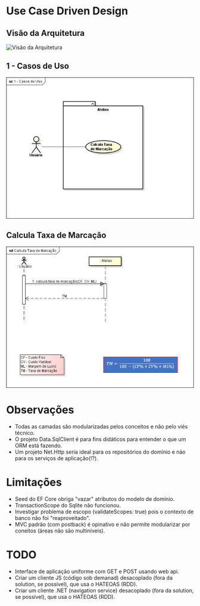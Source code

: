 # Use Case Driven Design

## Visão da Arquitetura

![Visão da Arquitetura](Resources/docs/Vis%C3%A3o%20da%20Arquitetura.png)

## 1 - Casos de Uso

![1 - Casos de Uso](Resources/docs/1%20-%20Casos%20de%20Uso.png)

## Calcula Taxa de Marcação

![Calcula Taxa de Marcação](Resources/docs/Calcula%20Taxa%20de%20Marcação.png)

# Observações
- Todas as camadas são modularizadas pelos conceitos e não pelo viés técnico.
- O projeto Data.SqlClient é para fins didáticos para entender o que um ORM está fazendo.
- Um projeto Net.Http seria ideal para os repositórios do domínio e não para os serviços de aplicação(!?).

# Limitações
- Seed do EF Core obriga "vazar" atributos do modelo de domínio.
- TransactionScope do Sqlite não funcionou.
- Investigar problema de escopo (validateScopes: true) pois o contexto de banco não foi "reaproveitado".
- MVC padrão (com postback) é opinativo e não permite modularizar por coneitos (áreas não são multiníveis).

# TODO
- Interface de aplicação uniforme com GET e POST usando web api.
- Criar um cliente JS (código sob demanad) desacoplado (fora da solution, se possível), que usa o HATEOAS (RDD).
- Criar um cliente .NET (navigation service) desacoplado (fora da solution, se possível), que usa o HATEOAS (RDD).